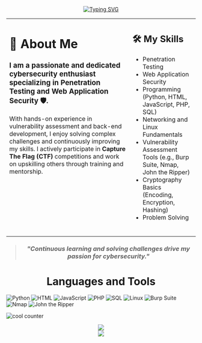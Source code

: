 <p align="center">
  <a href="https://github.com/MoatazEmad">
    <img src="https://readme-typing-svg.herokuapp.com?font=Fira+Code&weight=600&pause=1000&center=true&width=435&lines=Hi+%F0%9F%91%8B%2C+I'm+Moataz+Emad;Welcome+to+my+GitHub+profile!" alt="Typing SVG"/>
  </a>
</p>

<table border="0" style="border:none;">
  <tr>
    <td valign="top" width="65%" style="border:none;">

# 👤 About Me 

### I am a passionate and dedicated cybersecurity enthusiast specializing in **Penetration Testing** and **Web Application Security** 🛡️.  
With hands-on experience in vulnerability assessment and back-end development, I enjoy solving complex challenges and continuously improving my skills. I actively participate in **Capture The Flag (CTF)** competitions and work on upskilling others through training and mentorship.

  </td>
    <td valign="top" width="50%" style="border:none;">

## 🛠️ My Skills

- Penetration Testing
- Web Application Security
- Programming (Python, HTML, JavaScript, PHP, SQL)
- Networking and Linux Fundamentals
- Vulnerability Assessment Tools (e.g., Burp Suite, Nmap, John the Ripper)
- Cryptography Basics (Encoding, Encryption, Hashing)
- Problem Solving
 <br>
 
</table>

<blockquote>
  <h3 align="center"><em>"Continuous learning and solving challenges drive my passion for cybersecurity."</em></h3>
</blockquote>

<h1 align="center"> Languages and Tools </h1>

![Python](https://img.shields.io/badge/-Python-3776AB?style=flat-square&logo=python&logoColor=yellow)
![HTML](https://img.shields.io/badge/-HTML-E34F26?style=flat-square&logo=html5&logoColor=white)
![JavaScript](https://img.shields.io/badge/-JavaScript-F7DF1E?style=flat-square&logo=javascript&logoColor=black)
![PHP](https://img.shields.io/badge/-PHP-777BB4?style=flat-square&logo=php&logoColor=white)
![SQL](https://img.shields.io/badge/-SQL-003B57?style=flat-square&logo=postgresql&logoColor=white)
![Linux](https://img.shields.io/badge/-Linux-FCC624?style=flat-square&logo=linux&logoColor=black)
![Burp Suite](https://img.shields.io/badge/-Burp%20Suite-FF5722?style=flat-square&logo=burp&logoColor=white)
![Nmap](https://img.shields.io/badge/-Nmap-009639?style=flat-square&logo=nmap&logoColor=white)
![John the Ripper](https://img.shields.io/badge/-John%20the%20Ripper-7B68EE?style=flat-square)

![cool counter](https://komarev.com/ghpvc/?username=MoatazEmad&color=blue)

<p align="center">
  <a href="https://skillicons.dev">
    <img src="https://skillicons.dev/icons?i=python,html,js,php,linux" /><br>
    <img src="https://skillicons.dev/icons?i=github,vscode,burpsuite" />
  </a>
</p>

